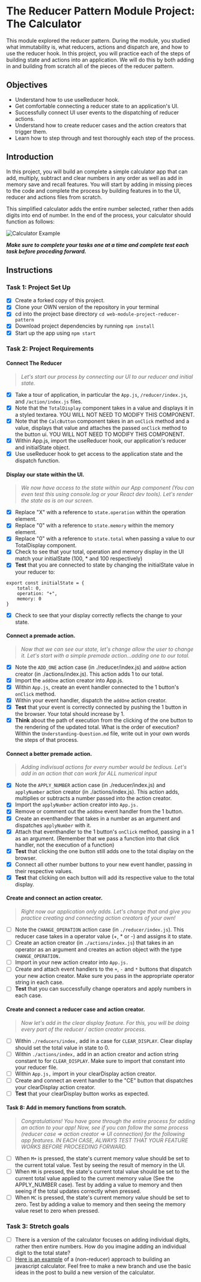 # The Reducer Pattern Module Project: The Calculator

This module explored the reducer pattern. During the module, you studied what immutability is, what reducers, actions and dispatch are, and how to use the reducer hook. In this project, you will practice each of the steps of building state and actions into an application. We will do this by both adding in and building from scratch all of the pieces of the reducer pattern.

## Objectives

- Understand how to use useReducer hook.
- Get comfortable connecting a reducer state to an application's UI.
- Successfully connect UI user events to the dispatching of reducer actions.
- Understand how to create reducer cases and the action creators that trigger them.
- Learn how to step through and test thoroughly each step of the process.

## Introduction

In this project, you will build an complete a simple calculator app that can add, multiply, subtract and clear numbers in any order as well as add in memory save and recall features. You will start by adding in missing pieces to the code and complete the process by building features in to the UI, reducer and actions files from scratch.

This simplified calculator adds the entire number selected, rather then adds digits into end of number. In the end of the process, your calculator should function as follows:

![Calculator Example](project-goals.gif)

**_Make sure to complete your tasks one at a time and complete test each task before proceding forward._**

## Instructions

### Task 1: Project Set Up

- [x] Create a forked copy of this project.
- [x] Clone your OWN version of the repository in your terminal
- [x] cd into the project base directory `cd web-module-project-reducer-pattern`
- [x] Download project dependencies by running `npm install`
- [x] Start up the app using `npm start`

### Task 2: Project Requirements

#### Connect The Reducer

> _Let's start our process by connecting our UI to our reducer and initial state._

- [x] Take a tour of application, in particular the `App.js`, `/reducer/index.js`, and `/action/index.js` files.
- [x] Note that the `TotalDisplay` component takes in a value and displays it in a styled textarea. YOU WILL NOT NEED TO MODIFY THIS COMPONENT.
- [x] Note that the `CalcButton` component takes in an `onClick` method and a value, displays that value and attaches the passed `onClick` method to the button ui. YOU WILL NOT NEED TO MODIFY THIS COMPONENT.
- [x] Within App.js, import the useReducer hook, our application's reducer and initialState object.
- [x] Use useReducer hook to get access to the application state and the dispatch function.

#### Display our state within the UI.

> _We now have access to the state within our App component (You can even test this using console.log or your React dev tools). Let's render the state as is on our screen._

- [x] Replace "X" with a reference to `state.operation` within the operation element.
- [x] Replace "0" with a reference to `state.memory` within the memory element.
- [x] Replace "0" with a reference to `state.total` when passing a value to our TotalDisplay component.
- [x] Check to see that your total, operation and memory display in the UI match your initialState (100, \* and 100 respectively)
- [x] **Test** that you are connected to state by changing the initialState value in your reducer to:

```
export const initialState = {
    total: 0,
    operation: "+",
    memory: 0
}
```

- [x] Check to see that your display correctly reflects the change to your state.

#### Connect a premade action.

> _Now that we can see our state, let's change allow the user to change it. Let's start with a simple premade action...adding one to our total._

- [x] Note the `ADD_ONE` action case (in ./reducer/index.js) and `addOne` action creator (in ./actions/index.js). This action adds 1 to our total.
- [x] Import the `addOne` action creator into App.js.
- [x] Within `App.js`, create an event handler connected to the 1 button's `onClick` method.
- [x] Within your event handler, dispatch the `addOne` action creator.
- [x] **Test** that your event is correctly connected by pushing the 1 button in the browser. Your total should increase by 1.
- [x] **Think** about the path of execution from the clicking of the one button to the rendering of the updated total. What is the order of execution? Within the `Understanding-Question.md` file, write out in your own words the steps of that process.

#### Connect a better premade action.

> _Adding indivisual actions for every number would be tedious. Let's add in an action that can work for ALL numerical input_

- [x] Note the `APPLY_NUMBER` action case (in ./reducer/index.js) and `applyNumber` action creator (in ./actions/index.js). This action adds, multiplies or subtracts a number passed into the action creator.
- [x] Import the `applyNumber` action creator into `App.js.`
- [x] Remove or comment out the `addOne` event handler from the 1 button.
- [x] Create an eventhandler that takes in a number as an argument and dispatches `applyNumber` with it.
- [x] Attach that eventhandler to the 1 button's `onClick` method, passing in a 1 as an argument. (Remember that we pass a function into that click handler, not the execution of a function)
- [x] **Test** that clicking the one button still adds one to the total display on the browser.
- [x] Connect all other number buttons to your new event handler, passing in their respective values.
- [x] **Test** that clicking on each button will add its respective value to the total display.

#### Create and connect an action creator.

> _Right now our application only adds. Let's change that and give you practice creating and connecting action creators of your own!_

- [ ] Note the `CHANGE_OPERATION` action case (in `./reducer/index.js`). This reducer case takes in a operator value (+, \* or -) and assigns it to state.
- [ ] Create an action creator (in `./actions/index.js`) that takes in an operator as an argument and creates an action object with the type `CHANGE_OPERATION.`
- [ ] Import in your new action creator into `App.js.`
- [ ] Create and attach event handlers to the `+`, `-` and `*` buttons that dispatch your new action creator. Make sure you pass in the appropriate operator string in each case.
- [ ] **Test** that you can successfully change operators and apply numbers in each case.

#### Create and connect a reducer case and action creator.

> _Now let's add in the clear display feature. For this, you will be doing every part of the reducer / action creator process._

- [ ] Within `./reducers/index,` add in a case for `CLEAR_DISPLAY`. Clear display should set the total value in state to 0.
- [ ] Within `./actions/index,` add in an action creator and action string constant to for `CLEAR_DISPLAY`. Make sure to import that constant into your reducer file.
- [ ] Within `App.js,` import in your clearDisplay action creator.
- [ ] Create and connect an event handler to the "CE" button that dispatches your clearDisplay action creator.
- [ ] **Test** that your clearDisplay button works as expected.

#### Task 8: Add in memory functions from scratch.

> _Congratulations! You have gone through the entire process for adding an action to your app! Now, see if you can follow the same process (reducer case => action creator => UI connection) for the following app features. IN EACH CASE, ALWAYS TEST THAT YOUR FEATURE WORKS BEFORE PROCEEDING FORWARD._

- [ ] When `M+` is pressed, the state's current memory value should be set to the current total value. Test by seeing the result of memory in the UI.
- [ ] When `MR` is pressed, the state's current total value should be set to the current total value applied to the current memory value (See the APPLY_NUMBER case). Test by adding a value to memory and then seeing if the total updates correctly when pressed.
- [ ] When `MC` is pressed, the state's current memory value should be set to zero. Test by adding a value to memory and then seeing the memory value reset to zero when pressed.

### Task 3: Stretch goals

- [ ] There is a version of the calculator focuses on adding individual digits, rather then entire numbers. How do you imagine adding an individual digit to the total state?
- [ ] [Here is an example](https://freshman.tech/calculator/) of a (non-reducer) approach to building an javascript calculator. Feel free to make a new branch and use the basic ideas in the post to build a new version of the calculator.
